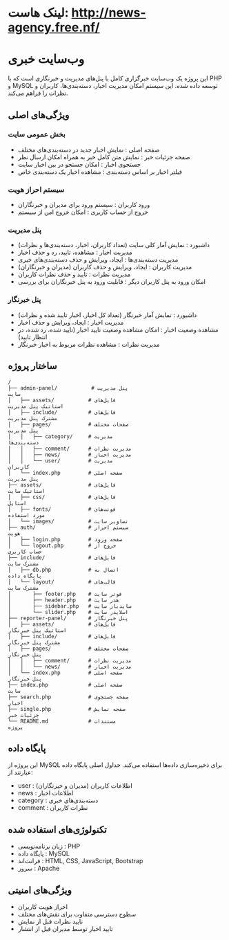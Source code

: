 # لینک هاست: http://news-agency.free.nf/

# وب‌سایت خبری
این پروژه یک وب‌سایت خبرگزاری کامل با پنل‌های مدیریت و خبرنگاری است که با PHP و MySQL توسعه داده شده. این سیستم امکان مدیریت اخبار، دسته‌بندی‌ها، کاربران و نظرات را فراهم می‌کند.

## ویژگی‌های اصلی
### بخش عمومی سایت
- صفحه اصلی : نمایش اخبار جدید در دسته‌بندی‌های مختلف
- صفحه جزئیات خبر : نمایش متن کامل خبر به همراه امکان ارسال نظر
- جستجوی اخبار : امکان جستجو در بین اخبار سایت
- فیلتر اخبار بر اساس دسته‌بندی : مشاهده اخبار یک دسته‌بندی خاص
### سیستم احراز هویت
- ورود کاربران : سیستم ورود برای مدیران و خبرنگاران
- خروج از حساب کاربری : امکان خروج امن از سیستم
### پنل مدیریت
- داشبورد : نمایش آمار کلی سایت (تعداد کاربران، اخبار، دسته‌بندی‌ها و نظرات)
- مدیریت اخبار : مشاهده، تایید، رد و حذف اخبار
- مدیریت دسته‌بندی‌ها : ایجاد، ویرایش و حذف دسته‌بندی‌های خبری
- مدیریت کاربران : ایجاد، ویرایش و حذف کاربران (مدیران و خبرنگاران)
- مدیریت نظرات : تایید و حذف نظرات کاربران
- امکان ورود به پنل کاربران دیگر : قابلیت ورود به پنل خبرنگاران برای بررسی
### پنل خبرنگار
- داشبورد : نمایش آمار خبرنگار (تعداد کل اخبار، اخبار تایید شده و نظرات)
- مدیریت اخبار : ایجاد، ویرایش و حذف اخبار
- مشاهده وضعیت اخبار : امکان مشاهده وضعیت تایید اخبار (تایید شده، رد شده، در انتظار تایید)
- مدیریت نظرات : مشاهده نظرات مربوط به اخبار خبرنگار
## ساختار پروژه
```
/
├── admin-panel/           # پنل مدیریت 
سایت
│   ├── assets/           # فایل‌های 
استاتیک پنل مدیریت
│   ├── include/          # فایل‌های 
مشترک پنل مدیریت
│   ├── pages/            # صفحات مختلف 
پنل مدیریت
│   │   ├── category/     # مدیریت 
دسته‌بندی‌ها
│   │   ├── comment/      # مدیریت نظرات
│   │   ├── news/         # مدیریت اخبار
│   │   └── user/         # مدیریت 
کاربران
│   └── index.php         # صفحه اصلی 
پنل مدیریت
├── assets/               # فایل‌های 
استاتیک سایت
│   ├── css/              # فایل‌های 
استایل
│   ├── fonts/            # فونت‌های 
مورد استفاده
│   └── images/           # تصاویر سایت
├── auth/                 # سیستم احراز 
هویت
│   ├── login.php         # صفحه ورود
│   └── logout.php        # خروج از 
حساب کاربری
├── include/              # فایل‌های 
مشترک سایت
│   ├── db.php            # اتصال به 
پایگاه داده
│   └── layout/           # قالب‌های 
مشترک سایت
│       ├── footer.php    # فوتر سایت
│       ├── header.php    # هدر سایت
│       ├── sidebar.php   # سایدبار سایت
│       └── slider.php    # اسلایدر سایت
├── reporter-panel/       # پنل خبرنگار
│   ├── assets/           # فایل‌های 
استاتیک پنل خبرنگار
│   ├── include/          # فایل‌های 
مشترک پنل خبرنگار
│   ├── pages/            # صفحات مختلف 
پنل خبرنگار
│   │   ├── comment/      # مدیریت نظرات
│   │   └── news/         # مدیریت اخبار
│   └── index.php         # صفحه اصلی 
پنل خبرنگار
├── index.php             # صفحه اصلی 
سایت
├── search.php            # صفحه جستجوی 
اخبار
├── single.php            # صفحه نمایش 
جزئیات خبر
└── README.md             # مستندات 
پروژه
```
## پایگاه داده
این پروژه از MySQL برای ذخیره‌سازی داده‌ها استفاده می‌کند. جداول اصلی پایگاه داده عبارتند از:

- user : اطلاعات کاربران (مدیران و خبرنگاران)
- news : اطلاعات اخبار
- category : دسته‌بندی‌های خبری
- comment : نظرات کاربران
## تکنولوژی‌های استفاده شده
- زبان برنامه‌نویسی : PHP
- پایگاه داده : MySQL
- فرانت‌اند : HTML, CSS, JavaScript, Bootstrap
- سرور : Apache
## ویژگی‌های امنیتی
- احراز هویت کاربران
- سطوح دسترسی متفاوت برای نقش‌های مختلف
- تایید نظرات قبل از نمایش
- تایید اخبار توسط مدیران قبل از انتشار
